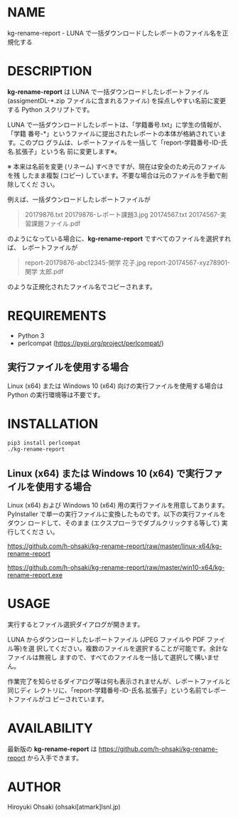 # NAME

kg-rename-report - LUNA で一括ダウンロードしたレポートのファイル名を正規化する

# DESCRIPTION

**kg-rename-report** は LUNA で一括ダウンロードしたレポートファイル
(assigmentDL-\*.zip ファイルに含まれるファイル) を採点しやすい名前に変更する
Python スクリプトです。

LUNA で一括ダウンロードしたレポートは、「学籍番号.txt」に学生の情報が、「学籍
番号-\*」というファイルに提出されたレポートの本体が格納されています。このプロ
グラムは、レポートファイルを一括して「report-学籍番号-ID-氏名.拡張子」という名
前に変更します※。

※ 本来は名前を変更 (リネーム) すべきですが、現在は安全のため元のファイルを残
したまま複製 (コピー) しています。不要な場合は元のファイルを手動で削除してくだ
さい。

例えば、一括ダウンロードしたレポートファイルが

> 20179876.txt
> 20179876-レポート課題3.jpg
> 20174567.txt
> 20174567-実習課題ファイル.pdf

のようになっている場合に、**kg-rename-report** ですべてのファイルを選択すれば、
レポートファイルが

> report-20179876-abc12345-関学 花子.jpg
> report-20174567-xyz78901-関学 太郎.pdf

のような正規化されたファイル名でコピーされます。

# REQUIREMENTS

- Python 3
- perlcompat (https://pypi.org/project/perlcompat/)

## 実行ファイルを使用する場合

Linux (x64) または Windows 10 (x64) 向けの実行ファイルを使用する場合は Python
の実行環境等は不要です。

# INSTALLATION

```sh
pip3 install perlcompat
./kg-rename-report
```
## Linux (x64) または Windows 10 (x64) で実行ファイルを使用する場合

Linux (x64) および Windows 10 (x64) 用の実行ファイルを用意してあります。
PyInstaller で単一の実行ファイルに変換したものです。以下の実行ファイルをダウン
ロードして、そのまま (エクスプローラでダブルクリックする等して) 実行してくださ
い。

https://github.com/h-ohsaki/kg-rename-report/raw/master/linux-x64/kg-rename-report

https://github.com/h-ohsaki/kg-rename-report/raw/master/win10-x64/kg-rename-report.exe

# USAGE

実行するとファイル選択ダイアログが開きます。

LUNA からダウンロードしたレポートファイル (JPEG ファイルや PDF ファイル等)を選
択してください。複数のファイルを選択することが可能です。余計なファイルは無視し
ますので、すべてのファイルを一括して選択して構いません。

作業完了を知らせるダイアログ等は何も表示されませんが、レポートファイルと同じディ
レクトリに、「report-学籍番号-ID-氏名.拡張子」という名前でレポートファイルがコ
ピーされています。

# AVAILABILITY

最新版の **kg-rename-report** は https://github.com/h-ohsaki/kg-rename-report
から入手できます。

# AUTHOR

Hiroyuki Ohsaki (ohsaki[atmark]lsnl.jp)
